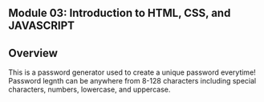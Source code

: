 Module 03: Introduction to HTML, CSS, and JAVASCRIPT
-
Overview
-
This is a password generator used to create a unique password everytime! Password legnth can be anywhere 
from 8-128 characters including special characters, numbers, lowercase, and uppercase.



